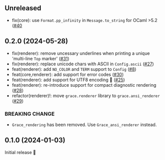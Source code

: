 ## Unreleased

* fix(core): use `Format.pp_infinity` in `Message.to_string` for OCaml >5.2 ([#40](https://github.com/johnyob/grace/pull/40)

## 0.2.0 (2024-05-28)

* fix(renderer): remove uncessary underlines when printing a unique 'multi-line `Top` marker' ([#31](https://github.com/johnyob/grace/pull/31))
* fix(renderer): replace unicode chars with ASCII in `Config.ascii` ([#27](https://github.com/johnyob/grace/pull/27))
* feat(renderer): add `NO_COLOR` and `TERM` support to `Config` ([#8](https://github.com/johnyob/grace/pull/8))
* feat(core,renderer): add support for error codes ([#30](https://github.com/johnyob/grace/pull/30))
* feat(renderer): add support for UTF8 encoding 🚀 ([#25](https://github.com/johnyob/grace/pull/25))
* feat(renderer): re-introduce support for compact diagnostic rendering ([#28](https://github.com/johnyob/grace/pull/28))
* refactor(renderer)!: move `grace.renderer` library to `grace.ansi_renderer` ([#29](https://github.com/johnyob/grace/pull/29))

### BREAKING CHANGE

* `Grace_rendering` has been removed. Use `Grace_ansi_renderer` instead.


## 0.1.0 (2024-01-03)

Initial release 🎉